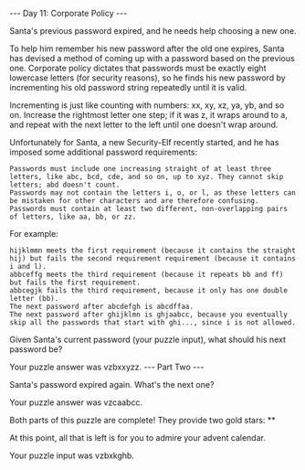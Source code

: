 --- Day 11: Corporate Policy ---

Santa's previous password expired, and he needs help choosing a new one.

To help him remember his new password after the old one expires, Santa has devised a method of coming up with a password based on the previous one. Corporate policy dictates that passwords must be exactly eight lowercase letters (for security reasons), so he finds his new password by incrementing his old password string repeatedly until it is valid.

Incrementing is just like counting with numbers: xx, xy, xz, ya, yb, and so on. Increase the rightmost letter one step; if it was z, it wraps around to a, and repeat with the next letter to the left until one doesn't wrap around.

Unfortunately for Santa, a new Security-Elf recently started, and he has imposed some additional password requirements:

    Passwords must include one increasing straight of at least three letters, like abc, bcd, cde, and so on, up to xyz. They cannot skip letters; abd doesn't count.
    Passwords may not contain the letters i, o, or l, as these letters can be mistaken for other characters and are therefore confusing.
    Passwords must contain at least two different, non-overlapping pairs of letters, like aa, bb, or zz.

For example:

    hijklmmn meets the first requirement (because it contains the straight hij) but fails the second requirement requirement (because it contains i and l).
    abbceffg meets the third requirement (because it repeats bb and ff) but fails the first requirement.
    abbcegjk fails the third requirement, because it only has one double letter (bb).
    The next password after abcdefgh is abcdffaa.
    The next password after ghijklmn is ghjaabcc, because you eventually skip all the passwords that start with ghi..., since i is not allowed.

Given Santa's current password (your puzzle input), what should his next password be?

Your puzzle answer was vzbxxyzz.
--- Part Two ---

Santa's password expired again. What's the next one?

Your puzzle answer was vzcaabcc.

Both parts of this puzzle are complete! They provide two gold stars: **

At this point, all that is left is for you to admire your advent calendar.

Your puzzle input was vzbxkghb.